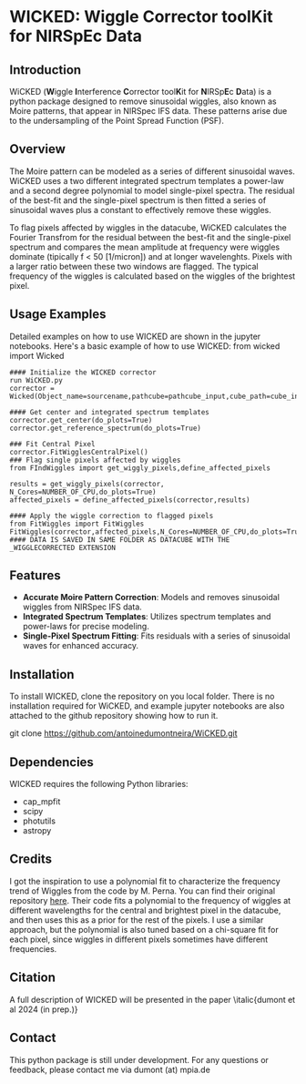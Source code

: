 # WICKED: **W**iggle **C**orrector tool**K**it for NIRSp**E**c **D**ata

## Introduction
WiCKED (**W**iggle **I**nterference **C**orrector tool**K**it for **N**IRSp**E**c **D**ata) is a python package designed to remove sinusoidal wiggles, also known as Moire patterns, that appear in NIRSpec IFS data. These patterns arise due to the undersampling of the Point Spread Function (PSF).

## Overview
The Moire pattern can be modeled as a series of different sinusoidal waves. WiCKED uses a two different integrated spectrum templates a power-law and a second degree polynomial to model single-pixel spectra. The residual of the best-fit and the single-pixel spectrum is then fitted  a series of sinusoidal waves plus a constant to effectively remove these wiggles.

To flag pixels affected by wiggles in the datacube, WiCKED calculates the Fourier Transfrom for the residual between the best-fit and the single-pixel spectrum and compares the mean amplitude at frequency were wiggles dominate (tipically f < 50 [1/micron]) and at longer wavelenghts. Pixels with a larger ratio between these two windows are flagged. The typical frequency of the wiggles is calculated based on the wiggles of the brightest pixel. 

## Usage Examples
Detailed examples on how to use WICKED are shown in the jupyter notebooks. Here's a basic example of how to use WICKED:
from wicked import Wicked
 ```
#### Initialize the WICKED corrector
run WiCKED.py
corrector = Wicked(Object_name=sourcename,pathcube=pathcube_input,cube_path=cube_input,redshift=z,jwst_filter=jwst_filter)

#### Get center and integrated spectrum templates
corrector.get_center(do_plots=True)
corrector.get_reference_spectrum(do_plots=True)

### Fit Central Pixel
corrector.FitWigglesCentralPixel()
### Flag single pixels affected by wiggles
from FIndWiggles import get_wiggly_pixels,define_affected_pixels

results = get_wiggly_pixels(corrector, N_Cores=NUMBER_OF_CPU,do_plots=True)
affected_pixels = define_affected_pixels(corrector,results)

#### Apply the wiggle correction to flagged pixels
from FitWiggles import FitWiggles
FitWiggles(corrector,affected_pixels,N_Cores=NUMBER_OF_CPU,do_plots=True)
#### DATA IS SAVED IN SAME FOLDER AS DATACUBE WITH THE _WIGGLECORRECTED EXTENSION

```


## Features
- **Accurate Moire Pattern Correction**: Models and removes sinusoidal wiggles from NIRSpec IFS data.
- **Integrated Spectrum Templates**: Utilizes spectrum templates and power-laws for precise modeling.
- **Single-Pixel Spectrum Fitting**: Fits residuals with a series of sinusoidal waves for enhanced accuracy.

## Installation
To install WICKED, clone the repository on you local folder. There is no installation required for WiCKED, and example jupyter notebooks are also attached to the github repository showing how to run it. 

git clone https://github.com/antoinedumontneira/WiCKED.git

## Dependencies
WICKED requires the following Python libraries:
- cap_mpfit
- scipy
- photutils
- astropy

## Credits

I got the inspiration to use a polynomial fit to characterize the frequency trend of Wiggles from the code by M. Perna. You can find their original repository [here](https://github.com/micheleperna/JWST-NIRSpec_wiggles/tree/main). Their code fits a polynomial to the frequency of wiggles at different wavelengths for the central and brightest pixel in the datacube, and then uses this as a prior for the rest of the pixels. I use a similar approach, but the polynomial is also tuned based on a chi-square fit for each pixel, since wiggles in different pixels sometimes have different frequencies.

## Citation
A full description of WICKED will be presented in the paper \italic{dumont et al 2024 (in prep.)}

## Contact
This python package is still under development. For any questions or feedback, please contact me via dumont (at) mpia.de
